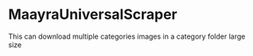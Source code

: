 # MaayraUniversalScraper
This can download multiple categories images in a category folder large size

